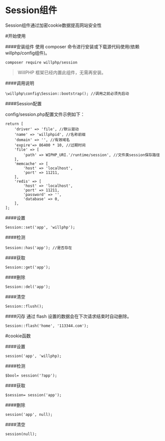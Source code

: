 # Session组件
Session组件通过加密cookie数据提高网站安全性

#开始使用

####安装组件
使用 composer 命令进行安装或下载源代码使用(依赖willphp/config组件)。

    composer require willphp/session

> WillPHP 框架已经内置此组件，无需再安装。

####调用说明

    \willphp\config\Session::bootstrap(); //调用之前必须先启动

####Session配置

config/session.php配置文件示例如下：

	return [
		'driver' => 'file', //默认驱动
		'name' => 'willphpid', //名称前缀
		'domain' => '', //有效域名
		'expire'=> 86400 * 10, //过期时间
		'file' => [
			'path' => WIPHP_URI.'/runtime/session', //文件类session保存路径
		],
		'memcache' => [
			'host' => 'localhost',
			'port' => 11211,
		],
		'redis' => [
			'host' => 'localhost',
			'port' => 11211,
			'password' => '',
			'database' => 0,
		],
	];

####设置

    Session::set('app', 'willphp');  

####检测

    Session::has('app'); //是否存在

####获取

    Session::get('app'); 

####删除

    Session::del('app'); 

####清空

    Session::flush(); 

####闪存
通过 flash 设置的数据会在下次请求结束时自动删除。	

	Session::flash('home', '113344.com');

#cookie函数

####设置

    session('app', 'willphp);

####检测

    $bool= session('?app');

####获取
	
    $session= session('app');

####删除

    session('app', null);

####清空

    session(null);



